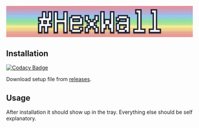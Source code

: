 ![logo](media/icon.png)

## Installation

[![Codacy Badge](https://api.codacy.com/project/badge/Grade/eca9059c606c43c3bfe1321e7b9a7146)](https://app.codacy.com/manual/soryn.baechli/HexWall?utm_source=github.com&utm_medium=referral&utm_content=Soryyyn/HexWall&utm_campaign=Badge_Grade_Dashboard)

Download setup file from [releases](https://github.com/Soryyyn/HexWall/releases).

## Usage
After installation it should show up in the tray. Everything else should be self explanatory.